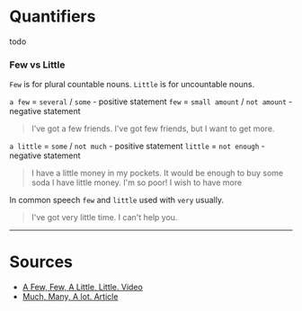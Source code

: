 # Quantifiers

todo

### Few vs Little
`Few` is for plural countable nouns.
`Little` is for uncountable nouns.

`a few` = `several` / `some` - positive statement
`few` = `small amount` / `not amount` - negative statement

> I've got a few friends.
> I've got few friends, but I want to get more.

`a little` = `some` / `not much`  - positive statement
`little` = `not enough` - negative statement
 
> I have a little money in my pockets. It would be enough to buy some soda
> I have little money. I'm so poor! I wish to have more

In common speech `few` and `little` used with `very` usually.
> I've got very little time. I can't help you.

---
# Sources
- [A Few, Few, A Little, Little. Video](https://www.youtube.com/watch?v=gCklrNN80vI&ab_channel=EnglishwithAlex%C2%B7engVidEnglishClasses)
- [Much, Many, A lot. Article](https://multimedia-english.com/grammar/much-many-a-lot-9)